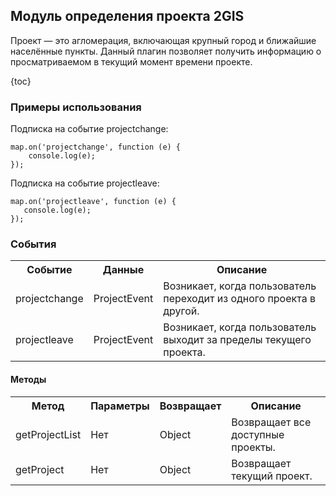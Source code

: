 ## Модуль определения проекта 2GIS

Проект — это агломерация, включающая крупный город и ближайшие населённые пункты.
Данный плагин позволяет получить информацию о просматриваемом в текущий момент времени проекте.

{toc}

### Примеры использования

Подписка на событие projectchange:

    map.on('projectchange', function (e) {
        console.log(e);
    });

Подписка на событие projectleave:

    map.on('projectleave', function (e) {
       console.log(e);
    });

### События

<table>
    <tr>
        <th>Событие</th>
        <th>Данные</th>
        <th>Описание</th>
    </tr>
    <tr>
        <td>projectchange</td>
        <td>ProjectEvent</td>
        <td>Возникает, когда пользователь переходит из одного проекта в другой.</td>
    </tr>
    <tr>
        <td>projectleave</td>
        <td>ProjectEvent</td>
        <td>Возникает, когда пользователь выходит за пределы текущего проекта.</td>
    </tr>
</table>

#### Методы

<table>
    <tr>
        <th>Метод</th>
        <th>Параметры</th>
        <th>Возвращает</th>
        <th>Описание</th>
    </tr>
    <tr>
        <td>getProjectList</td>
        <td>Нет</td>
        <td>Object</td>
        <td>Возвращает все доступные проекты.</td>
    </tr>
    <tr>
        <td>getProject</td>
        <td>Нет</td>
        <td>Object</td>
        <td>Возвращает текущий проект.</td>
    </tr>
</table>
